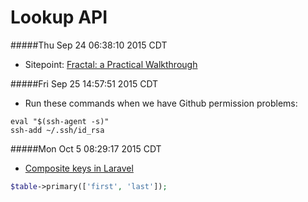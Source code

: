 # Lookup API

#####Thu Sep 24 06:38:10 2015 CDT
* Sitepoint: [Fractal: a Practical Walkthrough](http://www.sitepoint.com/fractal-practical-walkthrough/)

#####Fri Sep 25 14:57:51 2015 CDT
* Run these commands when we have Github permission problems:
```
eval "$(ssh-agent -s)"
ssh-add ~/.ssh/id_rsa 
```

#####Mon Oct  5 08:29:17 2015 CDT
* [Composite keys in Laravel](http://laravel.com/docs/5.0/schema#adding-indexes)

```php
$table->primary(['first', 'last']);
```

